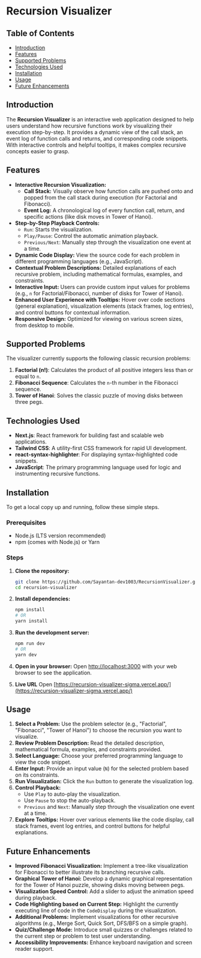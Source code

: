 # Recursion Visualizer

## Table of Contents

* [Introduction](#introduction)
* [Features](#features)
* [Supported Problems](#supported-problems)
* [Technologies Used](#technologies-used)
* [Installation](#installation)
* [Usage](#usage)
* [Future Enhancements](#future-enhancements)

## Introduction

The **Recursion Visualizer** is an interactive web application designed to help users understand how recursive functions work by visualizing their execution step-by-step. It provides a dynamic view of the call stack, an event log of function calls and returns, and corresponding code snippets. With interactive controls and helpful tooltips, it makes complex recursive concepts easier to grasp.

## Features

* **Interactive Recursion Visualization:**
    * **Call Stack:** Visually observe how function calls are pushed onto and popped from the call stack during execution (for Factorial and Fibonacci).
    * **Event Log:** A chronological log of every function call, return, and specific actions (like disk moves in Tower of Hanoi).
* **Step-by-Step Playback Controls:**
    * `Run`: Starts the visualization.
    * `Play/Pause`: Control the automatic animation playback.
    * `Previous/Next`: Manually step through the visualization one event at a time.
* **Dynamic Code Display:** View the source code for each problem in different programming languages (e.g., JavaScript).
* **Contextual Problem Descriptions:** Detailed explanations of each recursive problem, including mathematical formulas, examples, and constraints.
* **Interactive Input:** Users can provide custom input values for problems (e.g., `n` for Factorial/Fibonacci, number of disks for Tower of Hanoi).
* **Enhanced User Experience with Tooltips:** Hover over code sections (general explanation), visualization elements (stack frames, log entries), and control buttons for contextual information.
* **Responsive Design:** Optimized for viewing on various screen sizes, from desktop to mobile.

## Supported Problems

The visualizer currently supports the following classic recursion problems:

1.  **Factorial (n!)**: Calculates the product of all positive integers less than or equal to `n`.
2.  **Fibonacci Sequence**: Calculates the `n`-th number in the Fibonacci sequence.
3.  **Tower of Hanoi**: Solves the classic puzzle of moving disks between three pegs.

## Technologies Used

* **Next.js**: React framework for building fast and scalable web applications.
* **Tailwind CSS**: A utility-first CSS framework for rapid UI development.
* **react-syntax-highlighter**: For displaying syntax-highlighted code snippets.
* **JavaScript**: The primary programming language used for logic and instrumenting recursive functions.

## Installation

To get a local copy up and running, follow these simple steps.

### Prerequisites

* Node.js (LTS version recommended)
* npm (comes with Node.js) or Yarn

### Steps

1.  **Clone the repository:**
    ```bash
    git clone https://github.com/Sayantan-dev1003/RecursionVisualizer.git
    cd recursion-visualizer
    ```

2.  **Install dependencies:**
    ```bash
    npm install
    # OR
    yarn install
    ```

3.  **Run the development server:**
    ```bash
    npm run dev
    # OR
    yarn dev
    ```

4.  **Open in your browser:**
    Open [http://localhost:3000](http://localhost:3000) with your web browser to see the application.

5. **Live URL**
   Open [https://recursion-visualizer-sigma.vercel.app/](https://recursion-visualizer-sigma.vercel.app/)

## Usage

1.  **Select a Problem:** Use the problem selector (e.g., "Factorial", "Fibonacci", "Tower of Hanoi") to choose the recursion you want to visualize.
2.  **Review Problem Description:** Read the detailed description, mathematical formula, examples, and constraints provided.
3.  **Select Language:** Choose your preferred programming language to view the code snippet.
4.  **Enter Input:** Provide an input value (`N`) for the selected problem based on its constraints.
5.  **Run Visualization:** Click the `Run` button to generate the visualization log.
6.  **Control Playback:**
    * Use `Play` to auto-play the visualization.
    * Use `Pause` to stop the auto-playback.
    * `Previous` and `Next`: Manually step through the visualization one event at a time.
7.  **Explore Tooltips:** Hover over various elements like the code display, call stack frames, event log entries, and control buttons for helpful explanations.

## Future Enhancements

* **Improved Fibonacci Visualization:** Implement a tree-like visualization for Fibonacci to better illustrate its branching recursive calls.
* **Graphical Tower of Hanoi:** Develop a dynamic graphical representation for the Tower of Hanoi puzzle, showing disks moving between pegs.
* **Visualization Speed Control:** Add a slider to adjust the animation speed during playback.
* **Code Highlighting based on Current Step:** Highlight the currently executing line of code in the `CodeDisplay` during the visualization.
* **Additional Problems:** Implement visualizations for other recursive algorithms (e.g., Merge Sort, Quick Sort, DFS/BFS on a simple graph).
* **Quiz/Challenge Mode:** Introduce small quizzes or challenges related to the current step or problem to test user understanding.
* **Accessibility Improvements:** Enhance keyboard navigation and screen reader support.